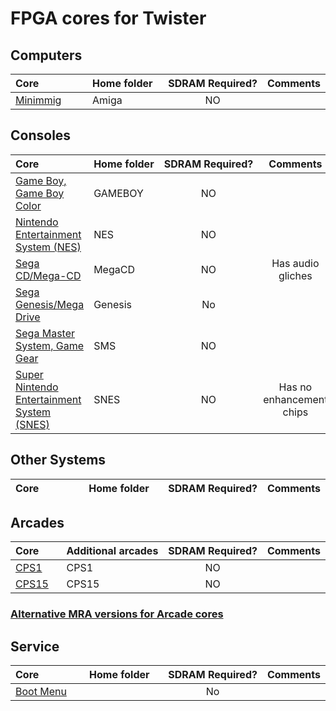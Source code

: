 # FPGA cores for Twister

<!-- cores_list_start -->

## Computers
|Core<img width=293/>| Home&nbsp;folder<img width=67/>| SDRAM&nbsp;Required? | Comments |
|:---|:---|:---:|:---:|
[Minimmig](https://TwisterFPGA.com/coming_soon) |Amiga| NO | |

## Consoles
|Core<img width=293/>| Home&nbsp;folder<img width=67/>| SDRAM&nbsp;Required? | Comments |
|:---|:---|:---:|:---:|
| [Game Boy, Game Boy Color](https://TwisterFPGA.com/coming_soon) |GAMEBOY| NO | |
| [Nintendo Entertainment System (NES)](https://TwisterFPGA.com/coming_soon) |NES| NO | |
| [Sega CD/Mega-CD](https://TwisterFPGA.com/coming_soon) |MegaCD| NO | Has audio gliches |
| [Sega Genesis/Mega Drive](https://TwisterFPGA.com/coming_soon) |Genesis| No | |
| [Sega Master System, Game Gear](https://TwisterFPGA.com/coming_soon) |SMS| NO | |
| [Super Nintendo Entertainment System (SNES)](https://TwisterFPGA.com/coming_soon) |SNES| NO | Has no enhancement chips |

## Other Systems
|Core<img width=293/>| Home&nbsp;folder<img width=67/>| SDRAM&nbsp;Required? | Comments |
|:---|:---|:---:|:---:|
<!-- cores_list_end -->

<!-- arcade_list_start -->
## Arcades

|Core<img width=293/>| Additional&nbsp;arcades | SDRAM&nbsp;Required? | Comments |
|:---|:---|:---:|:---:|
 [CPS1](https://TwisterFPGA.com/coming_soon) |CPS1| NO | |
 [CPS15](https://TwisterFPGA.com/coming_soon) |CPS15| NO | |

<!-- arcade_list_end -->

### [Alternative MRA versions for Arcade cores](https://github.com/MiSTer-devel/MRA-Alternatives_MiSTer)

<!-- cores_list_start -->

## Service
|Core<img width=293/>| Home&nbsp;folder<img width=67/>| SDRAM&nbsp;Required? | Comments |
|:---|:---|:---:|:---:|
| [Boot Menu](https://TwisterFPGA.com/coming_soon) | | No | |

<!-- cores_list_end -->
